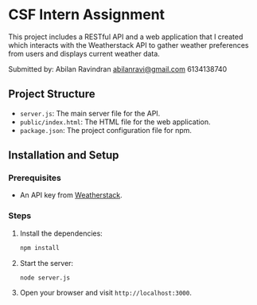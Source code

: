 # CSF Intern Assignment

This project includes a RESTful API and a web application that I created which interacts with the Weatherstack API to gather weather preferences from users and displays current weather data.

Submitted by:
Abilan Ravindran
abilanravi@gmail.com
6134138740

## Project Structure

- `server.js`: The main server file for the API.
- `public/index.html`: The HTML file for the web application.
- `package.json`: The project configuration file for npm.

## Installation and Setup

### Prerequisites
- An API key from [Weatherstack](https://weatherstack.com/).

### Steps

1. Install the dependencies:
    ```sh
    npm install
    ```


2. Start the server:
    ```sh
    node server.js
    ```

3. Open your browser and visit `http://localhost:3000`.
